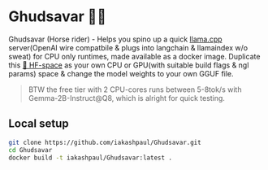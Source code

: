 # Ghudsavar 🏇🏻

Ghudsavar (Horse rider) - Helps you spino up a quick [llama.cpp](https://github.com/ggerganov/llama.cpp) server(OpenAI wire compatbile & plugs into langchain & llamaindex w/o sweat) for CPU only runtimes, made available as a docker image. Duplicate this [🤗 HF-space](https://huggingface.co/spaces/iAkashPaul/Ghudsavar) as your own CPU or GPU(with suitable build flags & ngl params) space & change the model weights to your own GGUF file. 

> BTW the free tier with 2 CPU-cores runs between 5-8tok/s with Gemma-2B-Instruct@Q8, which is alright for quick testing.

## Local setup

```bash
git clone https://github.com/iakashpaul/Ghudsavar.git
cd Ghudsavar
docker build -t iakashpaul/Ghudsavar:latest .
```
